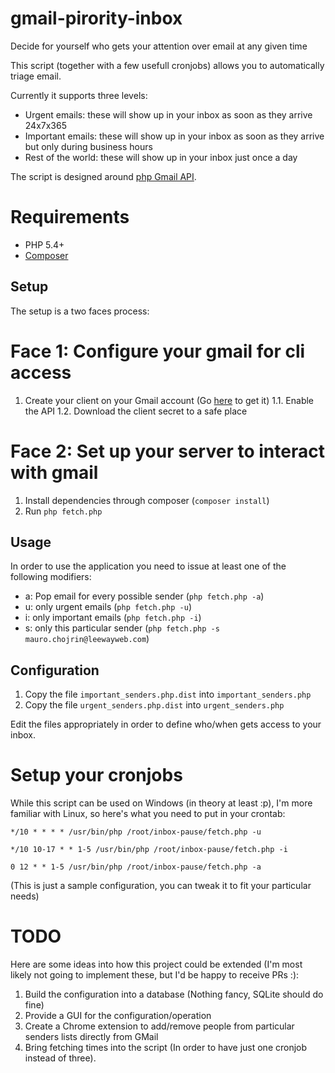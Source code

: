 # gmail-pirority-inbox
Decide for yourself who gets your attention over email at any given time

This script (together with a few usefull cronjobs) allows you to automatically triage email.

Currently it supports three levels:

* Urgent emails: these will show up in your inbox as soon as they arrive 24x7x365
* Important emails: these will show up in your inbox as soon as they arrive but only during business hours
* Rest of the world: these will show up in your inbox just once a day

The script is designed around [php Gmail API](https://developers.google.com/gmail/api/v1/reference/).

# Requirements

* PHP 5.4+
* [Composer](https://getcomposer.org)

## Setup

The setup is a two faces process:

Face 1: Configure your gmail for cli access
===========================================

1. Create your client on your Gmail account (Go [here](https://developers.google.com/gmail/api/quickstart/php) to get it)
1.1. Enable the API
1.2. Download the client secret to a safe place
 
Face 2: Set up your server to interact with gmail
=================================================

1. Install dependencies through composer (```composer install```)
2. Run ```php fetch.php```
 
## Usage

In order to use the application you need to issue at least one of the following modifiers:

* a: Pop email for every possible sender (```php fetch.php -a```)
* u: only urgent emails (```php fetch.php -u```)
* i: only important emails (```php fetch.php -i```)
* s: only this particular sender (```php fetch.php -s mauro.chojrin@leewayweb.com```)

## Configuration

1. Copy the file ```important_senders.php.dist``` into ```important_senders.php```
2. Copy the file ```urgent_senders.php.dist``` into ```urgent_senders.php```

Edit the files appropriately in order to define who/when gets access to your inbox.

Setup your cronjobs
===================

While this script can be used on Windows (in theory at least :p), I'm more familiar with Linux, so here's what you need to put in your crontab:


```*/10 * * * * /usr/bin/php /root/inbox-pause/fetch.php -u```

```*/10 10-17 * * 1-5 /usr/bin/php /root/inbox-pause/fetch.php -i```

```0 12 * * 1-5 /usr/bin/php /root/inbox-pause/fetch.php -a```

(This is just a sample configuration, you can tweak it to fit your particular needs)

# TODO

Here are some ideas into how this project could be extended (I'm most likely not going to implement these, but I'd be happy to receive PRs :):

1. Build the configuration into a database (Nothing fancy, SQLite should do fine)
2. Provide a GUI for the configuration/operation
3. Create a Chrome extension to add/remove people from particular senders lists directly from GMail
4. Bring fetching times into the script (In order to have just one cronjob instead of three).
